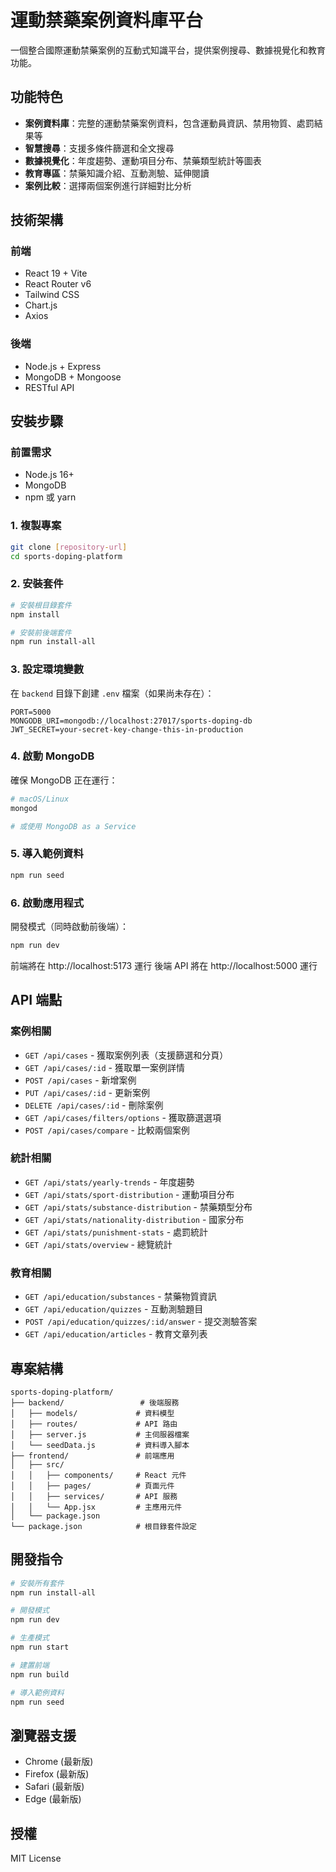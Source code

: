 # 運動禁藥案例資料庫平台

一個整合國際運動禁藥案例的互動式知識平台，提供案例搜尋、數據視覺化和教育功能。

## 功能特色

- **案例資料庫**：完整的運動禁藥案例資料，包含運動員資訊、禁用物質、處罰結果等
- **智慧搜尋**：支援多條件篩選和全文搜尋
- **數據視覺化**：年度趨勢、運動項目分布、禁藥類型統計等圖表
- **教育專區**：禁藥知識介紹、互動測驗、延伸閱讀
- **案例比較**：選擇兩個案例進行詳細對比分析

## 技術架構

### 前端
- React 19 + Vite
- React Router v6
- Tailwind CSS
- Chart.js
- Axios

### 後端
- Node.js + Express
- MongoDB + Mongoose
- RESTful API

## 安裝步驟

### 前置需求
- Node.js 16+
- MongoDB
- npm 或 yarn

### 1. 複製專案
```bash
git clone [repository-url]
cd sports-doping-platform
```

### 2. 安裝套件
```bash
# 安裝根目錄套件
npm install

# 安裝前後端套件
npm run install-all
```

### 3. 設定環境變數

在 `backend` 目錄下創建 `.env` 檔案（如果尚未存在）：

```env
PORT=5000
MONGODB_URI=mongodb://localhost:27017/sports-doping-db
JWT_SECRET=your-secret-key-change-this-in-production
```

### 4. 啟動 MongoDB

確保 MongoDB 正在運行：
```bash
# macOS/Linux
mongod

# 或使用 MongoDB as a Service
```

### 5. 導入範例資料

```bash
npm run seed
```

### 6. 啟動應用程式

開發模式（同時啟動前後端）：
```bash
npm run dev
```

前端將在 http://localhost:5173 運行
後端 API 將在 http://localhost:5000 運行

## API 端點

### 案例相關
- `GET /api/cases` - 獲取案例列表（支援篩選和分頁）
- `GET /api/cases/:id` - 獲取單一案例詳情
- `POST /api/cases` - 新增案例
- `PUT /api/cases/:id` - 更新案例
- `DELETE /api/cases/:id` - 刪除案例
- `GET /api/cases/filters/options` - 獲取篩選選項
- `POST /api/cases/compare` - 比較兩個案例

### 統計相關
- `GET /api/stats/yearly-trends` - 年度趨勢
- `GET /api/stats/sport-distribution` - 運動項目分布
- `GET /api/stats/substance-distribution` - 禁藥類型分布
- `GET /api/stats/nationality-distribution` - 國家分布
- `GET /api/stats/punishment-stats` - 處罰統計
- `GET /api/stats/overview` - 總覽統計

### 教育相關
- `GET /api/education/substances` - 禁藥物質資訊
- `GET /api/education/quizzes` - 互動測驗題目
- `POST /api/education/quizzes/:id/answer` - 提交測驗答案
- `GET /api/education/articles` - 教育文章列表

## 專案結構

```
sports-doping-platform/
├── backend/                 # 後端服務
│   ├── models/             # 資料模型
│   ├── routes/             # API 路由
│   ├── server.js           # 主伺服器檔案
│   └── seedData.js         # 資料導入腳本
├── frontend/               # 前端應用
│   ├── src/
│   │   ├── components/     # React 元件
│   │   ├── pages/          # 頁面元件
│   │   ├── services/       # API 服務
│   │   └── App.jsx         # 主應用元件
│   └── package.json
└── package.json            # 根目錄套件設定
```

## 開發指令

```bash
# 安裝所有套件
npm run install-all

# 開發模式
npm run dev

# 生產模式
npm run start

# 建置前端
npm run build

# 導入範例資料
npm run seed
```

## 瀏覽器支援

- Chrome (最新版)
- Firefox (最新版)
- Safari (最新版)
- Edge (最新版)

## 授權

MIT License